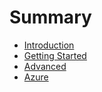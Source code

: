 # Summary

* [Introduction](README.md)
* [Getting Started](chapter1.md)
* [Advanced](advanced.md)
* [Azure](azure.md)

